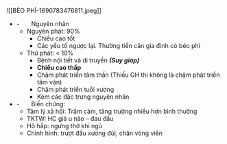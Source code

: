 ![[BÉO PHÌ-1690783476811.jpeg]]

- -       Nguyên nhân
	- Nguyên phát: 90%
		- Chiều cao tốt
		- Các yếu tố ngược lại. Thường tiền căn gia đình có béo phì
	- Thứ phát: < 10%
		- Bệnh nội tiết và di truyền **_(Suy giáp)_**
		- **Chiều cao thấp**
		- Chậm phát triển tâm thần (Thiếu GH thì không là chậm phát triển tâm vận)
		- Chậm phát triển tuổi xương
		- Kèm các đặc trưng nguyên nhân
- -       Biến chứng:
	- Tâm lý xã hội: Trầm cảm, tăng trưởng nhiều hơn bình thường
	- TKTW: HC giả u não – đau đầu
	- Hô hấp: ngưng thở khi ngủ
	- Chỉnh hình: trượt đầu xương đùi, chân vòng viên